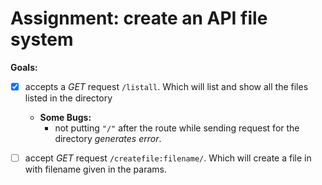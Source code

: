 # Assignment: create an API file system

**Goals:**

- [x] accepts a *GET* request `/listall`. Which will list and show all the files listed in the directory
    - **Some Bugs:**
        - not putting `"/"` after the route while sending request for the directory *generates error*.

- [ ] accept *GET* request `/createfile:filename/`. Which will create a file in with filename given in the params.